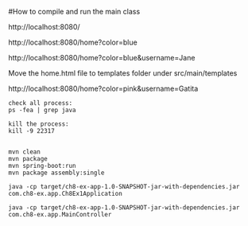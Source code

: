 #How to compile and run the main class

http://localhost:8080/

http://localhost:8080/home?color=blue

http://localhost:8080/home?color=blue&username=Jane

Move the home.html file to templates folder under src/main/templates


http://localhost:8080/home?color=pink&username=Gatita


```
check all process:
ps -fea | grep java

kill the process:
kill -9 22317


mvn clean
mvn package
mvn spring-boot:run
mvn package assembly:single  

java -cp target/ch8-ex-app-1.0-SNAPSHOT-jar-with-dependencies.jar com.ch8-ex.app.Ch8Ex1Application    

java -cp target/ch8-ex-app-1.0-SNAPSHOT-jar-with-dependencies.jar com.ch8-ex.app.MainController
   
```







